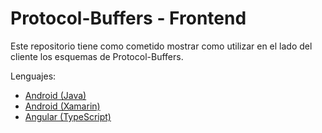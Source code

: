 # Protocol-Buffers - Frontend

Este repositorio tiene como cometido mostrar como utilizar en el lado del cliente los esquemas de Protocol-Buffers.

Lenguajes:
* [Android (Java)](./android-java)
* [Android (Xamarin)](./android-xamarin)
* [Angular (TypeScript)](./typescript-angular)
